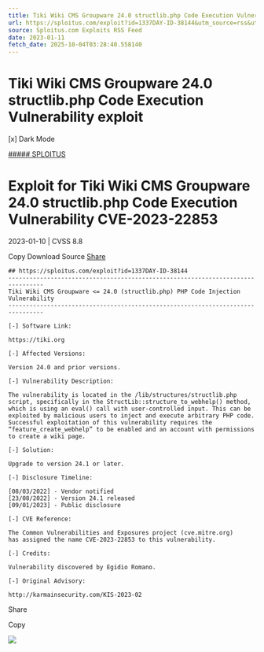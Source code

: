 ```yaml
---
title: Tiki Wiki CMS Groupware 24.0 structlib.php Code Execution Vulnerability exploit
url: https://sploitus.com/exploit?id=1337DAY-ID-38144&utm_source=rss&utm_medium=rss
source: Sploitus.com Exploits RSS Feed
date: 2023-01-11
fetch_date: 2025-10-04T03:28:40.558140
---
```


# Tiki Wiki CMS Groupware 24.0 structlib.php Code Execution Vulnerability exploit

[x]
Dark Mode

[##### SPLOITUS](/)

# Exploit for Tiki Wiki CMS Groupware 24.0 structlib.php Code Execution Vulnerability CVE-2023-22853

2023-01-10 | CVSS 8.8

Copy
Download
Source
[Share](#share-url)

```
## https://sploitus.com/exploit?id=1337DAY-ID-38144
--------------------------------------------------------------------------------
Tiki Wiki CMS Groupware <= 24.0 (structlib.php) PHP Code Injection
Vulnerability
--------------------------------------------------------------------------------

[-] Software Link:

https://tiki.org

[-] Affected Versions:

Version 24.0 and prior versions.

[-] Vulnerability Description:

The vulnerability is located in the /lib/structures/structlib.php
script, specifically in the StructLib::structure_to_webhelp() method,
which is using an eval() call with user-controlled input. This can be
exploited by malicious users to inject and execute arbitrary PHP code.
Successful exploitation of this vulnerability requires the
“feature_create_webhelp” to be enabled and an account with permissions
to create a wiki page.

[-] Solution:

Upgrade to version 24.1 or later.

[-] Disclosure Timeline:

[08/03/2022] - Vendor notified
[23/08/2022] - Version 24.1 released
[09/01/2023] - Public disclosure

[-] CVE Reference:

The Common Vulnerabilities and Exposures project (cve.mitre.org)
has assigned the name CVE-2023-22853 to this vulnerability.

[-] Credits:

Vulnerability discovered by Egidio Romano.

[-] Original Advisory:

http://karmainsecurity.com/KIS-2023-02
```

Share

Copy

![](https://mc.yandex.ru/watch/54912310)